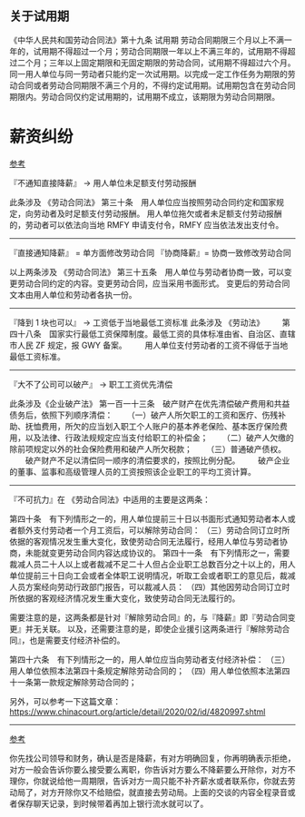 ## 关于试用期

《中华人民共和国劳动合同法》第十九条 试用期 劳动合同期限三个月以上不满一年的，试用期不得超过一个月；劳动合同期限一年以上不满三年的，试用期不得超过二个月；三年以上固定期限和无固定期限的劳动合同，试用期不得超过六个月。同一用人单位与同一劳动者只能约定一次试用期。以完成一定工作任务为期限的劳动合同或者劳动合同期限不满三个月的，不得约定试用期。试用期包含在劳动合同期限内。劳动合同仅约定试用期的，试用期不成立，该期限为劳动合同期限。 

# 薪资纠纷

 [参考](https://www.v2ex.com/t/648141#r_8623712)

『不通知直接降薪』 -> 用人单位未足额支付劳动报酬

此条涉及 《劳动合同法》
第三十条　用人单位应当按照劳动合同约定和国家规定，向劳动者及时足额支付劳动报酬。
用人单位拖欠或者未足额支付劳动报酬的，劳动者可以依法向当地 RMFY 申请支付令，RMFY 应当依法发出支付令。

---

『直接通知降薪』 = 单方面修改劳动合同
『协商降薪』= 协商一致修改劳动合同

以上两条涉及 《劳动合同法》
第三十五条　用人单位与劳动者协商一致，可以变更劳动合同约定的内容。变更劳动合同，应当采用书面形式。
变更后的劳动合同文本由用人单位和劳动者各执一份。

---

『降到 1 块也可以』 -> 工资低于当地最低工资标准
此条涉及 《劳动法》
　　第四十八条　国家实行最低工资保障制度。最低工资的具体标准由省、自治区、直辖市人民 ZF 规定，报 GWY 备案。
　　用人单位支付劳动者的工资不得低于当地最低工资标准。 

---

『大不了公司可以破产』 -> 职工工资优先清偿

此条涉及《企业破产法》
第一百一十三条　破产财产在优先清偿破产费用和共益债务后，依照下列顺序清偿：
　　（一）破产人所欠职工的工资和医疗、伤残补助、抚恤费用，所欠的应当划入职工个人账户的基本养老保险、基本医疗保险费用，以及法律、行政法规规定应当支付给职工的补偿金；
　　（二）破产人欠缴的除前项规定以外的社会保险费用和破产人所欠税款；
　　（三）普通破产债权。
　　破产财产不足以清偿同一顺序的清偿要求的，按照比例分配。
　　破产企业的董事、监事和高级管理人员的工资按照该企业职工的平均工资计算。 

---

『不可抗力』在 《劳动合同法》中适用的主要是这两条：

第四十条　有下列情形之一的，用人单位提前三十日以书面形式通知劳动者本人或者额外支付劳动者一个月工资后，可以解除劳动合同：
（三）劳动合同订立时所依据的客观情况发生重大变化，致使劳动合同无法履行，经用人单位与劳动者协商，未能就变更劳动合同内容达成协议的。
第四十一条　有下列情形之一，需要裁减人员二十人以上或者裁减不足二十人但占企业职工总数百分之十以上的，用人单位提前三十日向工会或者全体职工说明情况，听取工会或者职工的意见后，裁减人员方案经向劳动行政部门报告，可以裁减人员：
（四）其他因劳动合同订立时所依据的客观经济情况发生重大变化，致使劳动合同无法履行的。


需要注意的是，这两条都是针对『解除劳动合同』的，与『降薪』即『劳动合同变更』并无关联。
以及，还需要注意的是，即使企业援引这两条进行『解除劳动合同』，也是需要支付经济补偿的。

第四十六条　有下列情形之一的，用人单位应当向劳动者支付经济补偿：
（三）用人单位依照本法第四十条规定解除劳动合同的；
（四）用人单位依照本法第四十一条第一款规定解除劳动合同的；

另外，可以参考一下这篇文章：
https://www.chinacourt.org/article/detail/2020/02/id/4820997.shtml 

---

 [参考]( https://www.v2ex.com/t/648141#r_8623127 )

你先找公司领导和财务，确认是否是降薪，有对方明确回复，你再明确表示拒绝，对方一般会告诉你要么接受要么离职，你告诉对方要么不降薪要么开除你，对方不理你，你就说给他一周期限，告诉对方一周只能不补齐薪水或者联系你，你就去劳动局了，对方开除你又不给赔偿，就直接去劳动局。上面的交谈的内容全程录音或者保存聊天记录，到时候带着再加上银行流水就可以了。 